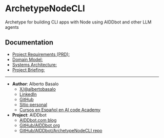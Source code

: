# ArchetypeNodeCLI
Archetype for building CLI apps with Node using AIDDbot and other LLM agents

## Documentation

- [Project Requirements (PRD):](./docs/PRD.md)
- [Domain Model:](./docs/DOMAIN.md)
- [Systems Architecture:](./docs/SYSTEMS.md)
- [Project Briefing:](./docs/archetype-node_cli.briefing.md)


---

- **Author**: Alberto Basalo
  - [X/@albertobasalo](https://x.com/albertobasalo)
  - [LinkedIn](https://www.linkedin.com/in/albertobasalo/)
  - [GitHub](https://github.com/albertobasalo)
  - [Sitio personal](https://albertobasalo.dev)
  - [Cursos en Español en AI code Academy](https://aicode.academy)
- **Project**: AIDDbot
  - [AIDDbot.com blog](https://aiddbot.com)
  - [GitHub/AIDDbot org](https://github.com/AIDDbot)
  - [GitHub/AIDDbot/ArchetypeNodeCLI repo](https://github.com/AIDDbot/ArchetypeNodeCLI)